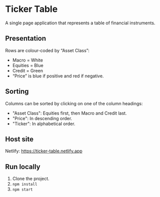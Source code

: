 # Ticker Table

A single page application that represents a table of financial instruments.

## Presentation

Rows are colour-coded by “Asset Class”:

- Macro = White
- Equities = Blue
- Credit = Green
- “Price” is blue if positive and red if negative.

## Sorting

Columns can be sorted by clicking on one of the column headings:

- "Asset Class": Equities first, then Macro and Credit last.
- "Price": In descending order.
- "Ticker": In alphabetical order.

## Host site

Netlify: https://ticker-table.netlify.app

## Run locally

1. Clone the project.
2. `npm install`
3. `npm start`
